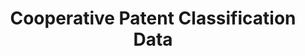 ---
layout: default
bigquery: https://console.cloud.google.com/bigquery?p=patents-public-data&d=cpc&page=dataset
citation: '“Cooperative Patent Classification” by the EPO and USPTO, for public use. '
contributors: EPO, USPTO
cost: None
description: Cooperative Patent Classification Data contains the scheme and definitions
  of the Cooperative Patent Classification system for classifying patent documents.
  The CPC is the result of a partnership between the EPO and the USPTO in their joint
  effort to develop a common, internationally compatible classification system for
  technical documents, in particular patent publications, which will be used by both
  offices in the patent granting process
documentation: https://www.cooperativepatentclassification.org/cpcSchemeAndDefinitions
last_edit: Mon, 04 Apr 2022 19:07:06 GMT
location: https://www.cooperativepatentclassification.org/index
maintained_by: USPTO, EPO
schema_fields: '[''residualReferences'', ''child_groups'', ''children'', ''titlePart'',
  ''breakdown_code'', ''date_revised'', ''childGroups'', ''residual_references'',
  ''titleFull'', ''ipc_concordant'', ''not_allocatable'', ''application_references'',
  ''informativeReferences'', ''title_full'', ''glossary'', ''dateRevised'', ''parents'',
  ''level'', ''applicationReferences'', ''informative_references'', ''status'', ''definition'',
  ''breakdownCode'', ''ipcConcordant'', ''title_part'', ''synonyms'', ''additional_only'',
  ''limiting_references'', ''symbol'', ''notAllocatable'', ''sizeCache'', ''limitingReferences'']'
shortname: cooperative_patent_classification
tags:
- patents
- science
title: Cooperative Patent Classification Data
uuid: 984374a7-16e9-4b35-9445-458daceb01bf
---